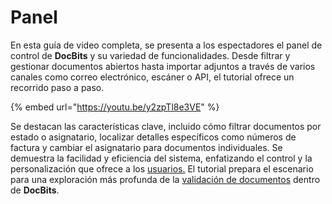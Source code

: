 # Panel

En esta guía de video completa, se presenta a los espectadores el panel de control de **DocBits** y su variedad de funcionalidades. Desde filtrar y gestionar documentos abiertos hasta importar adjuntos a través de varios canales como correo electrónico, escáner o API, el tutorial ofrece un recorrido paso a paso.

{% embed url="https://youtu.be/y2zpTl8e3VE" %}

Se destacan las características clave, incluido cómo filtrar documentos por estado o asignatario, localizar detalles específicos como números de factura y cambiar el asignatario para documentos individuales. Se demuestra la facilidad y eficiencia del sistema, enfatizando el control y la personalización que ofrece a los [usuarios.](../../../administration-and-setup/settings/global-settings/groups-users-and-permissions/) El tutorial prepara el escenario para una exploración más profunda de la [validación de documentos](../validation-screen/) dentro de **DocBits**.
